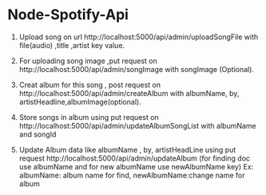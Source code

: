 # Node-Spotify-Api

1. Upload song on url http://localhost:5000/api/admin/uploadSongFile with 
file(audio) ,title ,artist key value.

2. For uploading song image ,put request on  http://localhost:5000/api/admin/songImage with songImage
(Optional).

3. Creat album for this song , post request on http://localhost:5000/api/admin/createAlbum with albumName, by, artistHeadline,albumImage(optional).

4. Store songs in album using put request on http://localhost:5000/api/admin/updateAlbumSongList with albumName and songId

5. Update Album data like albumName , by, artistHeadLine using put request http://localhost:5000/api/admin/updateAlbum (for finding doc use albumName and for new albumName use newAlbumName key)
Ex: albumName: album name for find,
    newAlbumName:change name for album